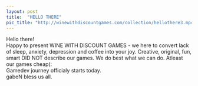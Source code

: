 ```yaml
---
layout: post
title:  "HELLO THERE"
pic_title: "http://winewithdiscountgames.com/collection/hellothere3.mp4"
---
```


Hello there! <br>
Happy to present WINE WITH DISCOUNT GAMES - we here to convert lack of sleep, anxiety, depression and coffee into your joy. Creative, original, fun, smart DID NOT describe our games. We do best what we can do. 
Atleast our games cheap(:
<br>
Gamedev journey officialy starts today.
<br>
gabeN bless us all.

<!--more-->


